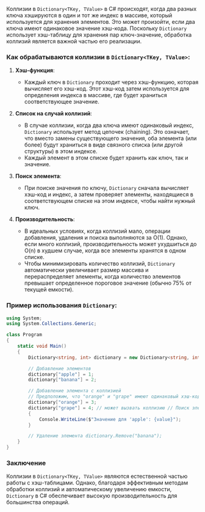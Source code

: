 
Коллизии в `Dictionary<TKey, TValue>` в C# происходят, когда два разных ключа хэшируются в один и тот же индекс в массиве, который используется для хранения элементов. Это может произойти, если два ключа имеют одинаковое значение хэш-кода. Поскольку `Dictionary` использует хэш-таблицу для хранения пар ключ-значение, обработка коллизий является важной частью его реализации.

### Как обрабатываются коллизии в `Dictionary<TKey, TValue>`:

1. **Хэш-функция**: 
   - Каждый ключ в `Dictionary` проходит через хэш-функцию, которая вычисляет его хэш-код. Этот хэш-код затем используется для определения индекса в массиве, где будет храниться соответствующее значение.

2. **Список на случай коллизий**:
   - В случае коллизии, когда два ключа имеют одинаковый индекс, `Dictionary` использует метод цепочек (chaining). Это означает, что вместо замены существующего значения, оба элемента (или более) будут храниться в виде связного списка (или другой структуры) в этом индексе.
   - Каждый элемент в этом списке будет хранить как ключ, так и значение.

3. **Поиск элемента**:
   - При поиске значения по ключу, `Dictionary` сначала вычисляет хэш-код и индекс, а затем проверяет элементы, находящиеся в соответствующем списке на этом индексе, чтобы найти нужный ключ.

4. **Производительность**:
   - В идеальных условиях, когда коллизий мало, операции добавления, удаления и поиска выполняются за O(1). Однако, если много коллизий, производительность может ухудшиться до O(n) в худшем случае, когда все элементы хранятся в одном списке.
   - Чтобы минимизировать количество коллизий, `Dictionary` автоматически увеличивает размер массива и перераспределяет элементы, когда количество элементов превышает определенное пороговое значение (обычно 75% от текущей емкости).

### Пример использования `Dictionary`:

```csharp
using System;
using System.Collections.Generic;

class Program
{
    static void Main()
    {
        Dictionary<string, int> dictionary = new Dictionary<string, int>();

        // Добавление элементов
        dictionary["apple"] = 1;
        dictionary["banana"] = 2;

        // Добавление элемента с коллизией
        // Предположим, что "orange" и "grape" имеют одинаковый хэш-код
        dictionary["orange"] = 3;
        dictionary["grape"] = 4; // может вызвать коллизию // Поиск элемента if (dictionary.TryGetValue("apple", out int value))
        {
            Console.WriteLine($"Значение для 'apple': {value}");
        }

        // Удаление элемента dictionary.Remove("banana");
    }
}
```

### Заключение
Коллизии в `Dictionary<TKey, TValue>` являются естественной частью работы с хэш-таблицами. Однако, благодаря эффективным методам обработки коллизий и автоматическому увеличению емкости, `Dictionary` в C# обеспечивает высокую производительность для большинства операций.